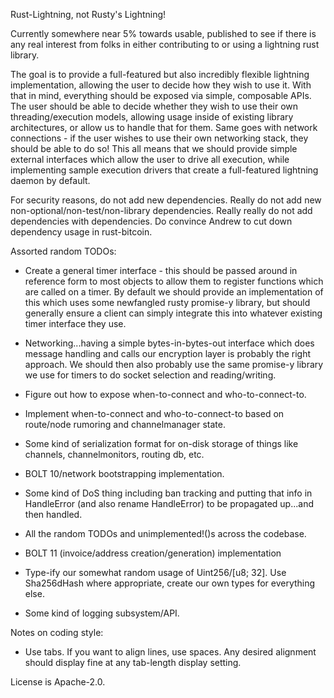 Rust-Lightning, not Rusty's Lightning!

Currently somewhere near 5% towards usable, published to see if there is any
real interest from folks in either contributing to or using a lightning rust
library.

The goal is to provide a full-featured but also incredibly flexible lightning
implementation, allowing the user to decide how they wish to use it. With that
in mind, everything should be exposed via simple, composable APIs. The user
should be able to decide whether they wish to use their own threading/execution
models, allowing usage inside of existing library architectures, or allow us to
handle that for them. Same goes with network connections - if the user wishes
to use their own networking stack, they should be able to do so! This all means
that we should provide simple external interfaces which allow the user to drive
all execution, while implementing sample execution drivers that create a
full-featured lightning daemon by default.

For security reasons, do not add new dependencies. Really do not add new
non-optional/non-test/non-library dependencies. Really really do not add
dependencies with dependencies. Do convince Andrew to cut down dependency usage
in rust-bitcoin.

Assorted random TODOs:

 * Create a general timer interface - this should be passed around in reference
   form to most objects to allow them to register functions which are called on
   a timer. By default we should provide an implementation of this which uses
   some newfangled rusty promise-y library, but should generally ensure a
   client can simply integrate this into whatever existing timer interface
   they use.

 * Networking...having a simple bytes-in-bytes-out interface which does message
   handling and calls our encryption layer is probably the right approach. We
   should then also probably use the same promise-y library we use for timers
   to do socket selection and reading/writing.

 * Figure out how to expose when-to-connect and who-to-connect-to.

 * Implement when-to-connect and who-to-connect-to based on route/node rumoring
   and channelmanager state.

 * Some kind of serialization format for on-disk storage of things like
   channels, channelmonitors, routing db, etc.

 * BOLT 10/network bootstrapping implementation.

 * Some kind of DoS thing including ban tracking and putting that info in
   HandleError (and also rename HandleError) to be propagated up...and then
   handled.

 * All the random TODOs and unimplemented!()s across the codebase.

 * BOLT 11 (invoice/address creation/generation) implementation

 * Type-ify our somewhat random usage of Uint256/[u8; 32]. Use Sha256dHash
   where appropriate, create our own types for everything else.

 * Some kind of logging subsystem/API.

Notes on coding style:
 * Use tabs. If you want to align lines, use spaces. Any desired alignment
   should display fine at any tab-length display setting.

License is Apache-2.0.
